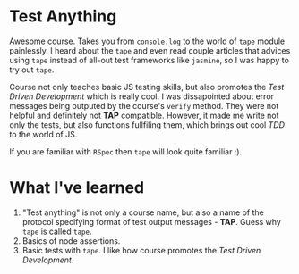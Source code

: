 # Test Anything

Awesome course. Takes you from `console.log` to the world of `tape` module painlessly. I heard about the `tape` and even read couple articles that advices using `tape` instead of all-out test frameworks like `jasmine`, so I was happy to try out `tape`.

Course not only teaches basic JS testing skills, but also promotes the _Test Driven Development_ which is really cool. I was dissapointed about error messages being outputed by the course's `verify` method. They were not helpful and definitely not **TAP** compatible. However, it made me write not only the tests, but also functions fullfiling them, which brings out cool _TDD_ to the world of JS.

If you are familiar with `RSpec` then `tape` will look quite familiar :).

# What I've learned

1. "Test anything" is not only a course name, but also a name of the protocol specifying format of test output messages - **TAP**. Guess why `tape` is called `tape`.
2. Basics of node assertions.
3. Basic tests with `tape`. I like how course promotes the _Test Driven Development_.

